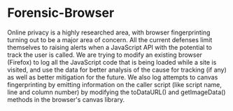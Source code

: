 # Forensic-Browser

Online privacy is a highly researched area, with browser fingerprinting turning out to be a major area of concern. All the current defenses limit themselves to raising alerts when a JavaScript API with the potential to track the user is called. We are trying to modify an existing browser (Firefox) to log all the JavaScript code that is being loaded while a site is visited, and use the data for better analysis of the cause for tracking (if any) as well as better mitigation for the future. We also log attempts to canvas fingerprinting by emitting information on the caller script (like script name, line and column number) by modifying the toDataURL() and getImageData() methods in the browser's canvas library.
